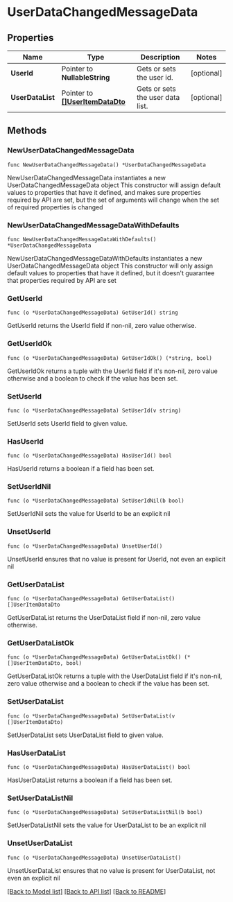 # UserDataChangedMessageData

## Properties

Name | Type | Description | Notes
------------ | ------------- | ------------- | -------------
**UserId** | Pointer to **NullableString** | Gets or sets the user id. | [optional] 
**UserDataList** | Pointer to [**[]UserItemDataDto**](UserItemDataDto.md) | Gets or sets the user data list. | [optional] 

## Methods

### NewUserDataChangedMessageData

`func NewUserDataChangedMessageData() *UserDataChangedMessageData`

NewUserDataChangedMessageData instantiates a new UserDataChangedMessageData object
This constructor will assign default values to properties that have it defined,
and makes sure properties required by API are set, but the set of arguments
will change when the set of required properties is changed

### NewUserDataChangedMessageDataWithDefaults

`func NewUserDataChangedMessageDataWithDefaults() *UserDataChangedMessageData`

NewUserDataChangedMessageDataWithDefaults instantiates a new UserDataChangedMessageData object
This constructor will only assign default values to properties that have it defined,
but it doesn't guarantee that properties required by API are set

### GetUserId

`func (o *UserDataChangedMessageData) GetUserId() string`

GetUserId returns the UserId field if non-nil, zero value otherwise.

### GetUserIdOk

`func (o *UserDataChangedMessageData) GetUserIdOk() (*string, bool)`

GetUserIdOk returns a tuple with the UserId field if it's non-nil, zero value otherwise
and a boolean to check if the value has been set.

### SetUserId

`func (o *UserDataChangedMessageData) SetUserId(v string)`

SetUserId sets UserId field to given value.

### HasUserId

`func (o *UserDataChangedMessageData) HasUserId() bool`

HasUserId returns a boolean if a field has been set.

### SetUserIdNil

`func (o *UserDataChangedMessageData) SetUserIdNil(b bool)`

 SetUserIdNil sets the value for UserId to be an explicit nil

### UnsetUserId
`func (o *UserDataChangedMessageData) UnsetUserId()`

UnsetUserId ensures that no value is present for UserId, not even an explicit nil
### GetUserDataList

`func (o *UserDataChangedMessageData) GetUserDataList() []UserItemDataDto`

GetUserDataList returns the UserDataList field if non-nil, zero value otherwise.

### GetUserDataListOk

`func (o *UserDataChangedMessageData) GetUserDataListOk() (*[]UserItemDataDto, bool)`

GetUserDataListOk returns a tuple with the UserDataList field if it's non-nil, zero value otherwise
and a boolean to check if the value has been set.

### SetUserDataList

`func (o *UserDataChangedMessageData) SetUserDataList(v []UserItemDataDto)`

SetUserDataList sets UserDataList field to given value.

### HasUserDataList

`func (o *UserDataChangedMessageData) HasUserDataList() bool`

HasUserDataList returns a boolean if a field has been set.

### SetUserDataListNil

`func (o *UserDataChangedMessageData) SetUserDataListNil(b bool)`

 SetUserDataListNil sets the value for UserDataList to be an explicit nil

### UnsetUserDataList
`func (o *UserDataChangedMessageData) UnsetUserDataList()`

UnsetUserDataList ensures that no value is present for UserDataList, not even an explicit nil

[[Back to Model list]](../README.md#documentation-for-models) [[Back to API list]](../README.md#documentation-for-api-endpoints) [[Back to README]](../README.md)


